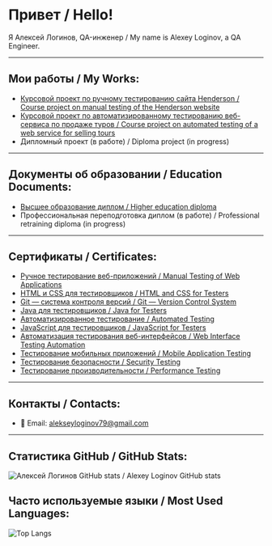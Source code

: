# Привет / Hello!
Я Алексей Логинов, QA-инженер / My name is Alexey Loginov, a QA Engineer.

---

## Мои работы / My Works:
- [Курсовой проект по ручному тестированию сайта Henderson / Course project on manual testing of the Henderson website](#)
- [Курсовой проект по автоматизированному тестированию веб-сервиса по продаже туров / Course project on automated testing of a web service for selling tours](#)
- Дипломный проект (в работе) / Diploma project (in progress)

---

## Документы об образовании / Education Documents:
- [Высшее образование диплом / Higher education diploma](#)
- Профессиональная переподготовка диплом (в работе) / Professional retraining diploma (in progress)

---

## Сертификаты / Certificates:
- [Ручное тестирование веб-приложений / Manual Testing of Web Applications](https://drive.google.com/file/d/1r-u5EsHu8O104QRZ5z3vuFJD2CinJmP9/view?usp=sharing)
- [HTML и CSS для тестировщиков / HTML and CSS for Testers](https://drive.google.com/file/d/1_6-GTGOYcZwAuk5lgT95pQpalW3sVBHI/view?usp=sharing)
- [Git — система контроля версий / Git — Version Control System](https://drive.google.com/file/d/1SKHIDTk19UsjQknrX65tET089HAqQ9fX/view?usp=sharing)
- [Java для тестировщиков / Java for Testers](https://drive.google.com/file/d/16waLdpSBpiAluSc17UKTlc8jm2zgpSA0/view?usp=sharing)
- [Автоматизированное тестирование / Automated Testing](https://drive.google.com/file/d/1q3WQa0HrD_NtKY8ZoDCPb86_Ht1Hpt9Y/view?usp=sharing)
- [JavaScript для тестировщиков / JavaScript for Testers](https://drive.google.com/file/d/1viRbKvGTVHLNh95KLBdWf9kRZdZsSV9S/view?usp=sharing)
- [Автоматизация тестирования веб-интерфейсов / Web Interface Testing Automation](https://drive.google.com/file/d/1LJ5-XGtOAiNCszwbjxMVELXjhsn1mL7N/view?usp=sharing)
- [Тестирование мобильных приложений / Mobile Application Testing](https://drive.google.com/file/d/1nQHJzrmqM-fvEhtZ3qQUoYBfwx5jiFls/view?usp=sharing)
- [Тестирование безопасности / Security Testing](https://drive.google.com/file/d/1YEIgH0aLRnfYGqtKiJA8q4gFvwWk5wdi/view?usp=sharing)
- [Тестирование производительности / Performance Testing](https://drive.google.com/file/d/1fqb8fPcp6KVWTJvEHmOOS9i-bsqkYW3b/view?usp=sharing)

---

## Контакты / Contacts:
- 📧 Email: alekseyloginov79@gmail.com

---

## Статистика GitHub / GitHub Stats:
![Алексей Логинов GitHub stats / Alexey Loginov GitHub stats](https://github-readme-stats.vercel.app/api?username=AlessioLoginov&show_icons=true)
## Часто используемые языки / Most Used Languages:
![Top Langs](https://github-readme-stats.vercel.app/api/top-langs/?username=AlessioLoginov&layout=compact)
